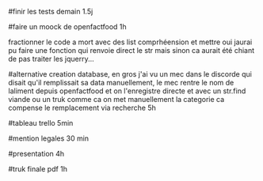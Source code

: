 #finir les tests demain           1.5j

#faire un moock de openfactfood   1h

fractionner le code a mort avec des list comprhéension et mettre oui jaurai pu faire une fonction qui renvoie direct le str mais sinon ca aurait été chiant de pas traiter les jquerry...

#alternative creation database, en gros j'ai vu un mec dans le discorde qui disait qu'il remplissait sa data manuellement, le mec rentre le nom de laliment depuis openfactfood et on l'enregistre directe et avec un str.find viande ou un truk comme ca on met manuellement la categorie ca compense le remplacement via recherche 5h

#tableau trello 5min

#mention legales 30 min

#presentation  4h

#truk finale pdf 1h 



